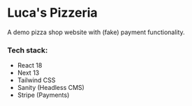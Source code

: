 # Luca's Pizzeria

A demo pizza shop website with (fake) payment functionality.

### Tech stack:

- React 18
- Next 13
- Tailwind CSS
- Sanity (Headless CMS)
- Stripe (Payments)
